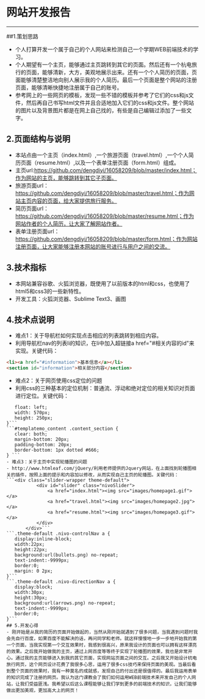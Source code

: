 ﻿# 网站开发报告



---

##1.策划思路

 - 个人打算开发一个属于自己的个人网站来检测自己一个学期WEB前端技术的学习。
 - 个人期望有一个主页，能够通过主页跳转到其它的页面。然后还有一个杭电旅行的页面，能够清新，大方，美观地展示出来。还有一个个人简历的页面，页面能够清楚整洁地向别人展示我的个人简历。最后一个页面是整个网站的注册页面，能够清晰快捷地注册属于自己的账号。
 - 参考网上的一些网页的模板，发现一些不错的模板并参考了它们的css和js文件，然后再自己书写html文件并且合适地加入它们的css和js文件。整个网站的图片以及背景图片都是在网上自己找的，有些是自己编辑过添加了一些文字。
## 2.页面结构与说明
 - 本站点由一个主页（index.html）,一个旅游页面（travel.html）,一个个人简历页面（resume.html）,以及一个表单注册页面（form.html）组成。
 - 主页url:https://github.com/dengdiyi/16058209/blob/master/index.html；作为网站的主页，能够跳转到其它子页面。
 - 旅游页面url：https://github.com/dengdiyi/16058209/blob/master/travel.html；作为网站主页内容的页面，给大家提供旅行服务。
 - 简历页面url：https://github.com/dengdiyi/16058209/blob/master/resume.html；作为网站作者的个人简历，让大家了解网站作者。
 - 表单注册页面url：https://github.com/dengdiyi/16058209/blob/master/form.html；作为网站注册页面，让大家能够注册本网站的账号进行与用户之间的交流。
## 3.技术指标
 - 本网站兼容谷歌、火狐浏览器，既使用了以前版本的html和css，也使用了html5和css3的一些新特性。
 - 开发工具：火狐浏览器、Sublime Text3、画图
## 4.技术点说明
 - 难点1：关于导航栏如何实现点击相应的列表跳转到相应内容。
 - 利用导航栏nav的列表li的知识，在li中加入超链接a href="#相关内容的id"来实现。关键代码：
```html
<li><a href="#information">基本信息</a></li>
<section id="information">相关部分内容</section>
```
 - 难点2：关于网页使用css定位的问题
 - 利用css的三种基本的定位机制：普通流、浮动和绝对定位的相关知识对页面进行定位。关键代码：
 ```#templatemo_header #header_left {
	float: left;
	width: 570px;
	height: 250px;
}```
```#templatemo_content .content_section {
	clear: both;
	margin-bottom: 20px;
	padding-bottom: 20px;
	border-bottom: 1px dotted #666;
} ```
 - 难点3：关于主页中实现轮播图的问题
 - http://www.htmleaf.com/jQuery/利用老师提供的Jquery网站，在上面找到轮播图相关的插件，按照上面的提示和内容加以修改，从而实现自己主页的轮播图。关键代码：
 ```<div class="slider-wrapper theme-default">
            <div id="slider" class="nivoSlider">
                <a href="index.html"><img src="images/homepage1.gif"></a>
                <a href="travel.html"><img src="images/homepage2.jpg"></a>
                <a href="resume.html"><img src="images/homepage3.gif"></a>
            </div>
        </div>```
 ```.theme-default .nivo-controlNav a {
	display:inline-block;
	width:22px;
	height:22px;
	background:url(bullets.png) no-repeat;
	text-indent:-9999px;
	border:0;
	margin: 0 2px;
}```
```.theme-default .nivo-directionNav a {
	display:block;
	width:30px;
	height:30px;
	background:url(arrows.png) no-repeat;
	text-indent:-9999px;
	border:0;
}```
## 5.开发心得
 - 刚开始是从我的简历的页面开始做起的，当然从刚开始就遇到了很多问题，当我遇到问题时我会先自行百度，如果百度不能解决的话，再问同学和老师。就这样慢慢地一步一步地开始我的第一个页面，当我实现第一个交互效果时，我感到很高兴，原来我设计的页面也可以拥有这样漂亮的效果。之后我开始做我的主页，通过上网百度等等终于实现了轮播图的效果，我也是非常开心。通过我的主页能够进入到我的其它页面，实现网站页面之间的交互。之后我又开始设计杭电旅行网页，这个网页设计花费了我很多心思，运用了很多css技巧来保持页面的美观。当最后看到整个页面的效果时，我有一种莫名的成就感，发现自己的付出还是很值得的。最后我运用表单的知识完成了注册的网页。我认为这门课教会了我们如何运用WEB前端技术来开发自己的个人网站，让我们受益匪浅。我希望以后这么课程能够让我们学到更多的前端技术的知识，让我们能够做出更加美观，更加高大上的网页！

    
 

